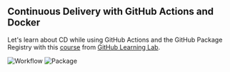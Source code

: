 ## Continuous Delivery with GitHub Actions and Docker

Let's learn about CD while using GitHub Actions and the GitHub Package Registry with this [course](https://lab.github.com/githubtraining/github-actions:-publish-to-github-packages) from [GitHub Learning Lab](https://lab.github.com/).

![Workflow](https://user-images.githubusercontent.com/30379522/145766413-303b6dfe-cbc4-4774-9557-1be918657ef5.png)
![Package](https://user-images.githubusercontent.com/30379522/145766483-0465b4e8-e3c4-4a1b-b392-e341d026a2fb.png)
